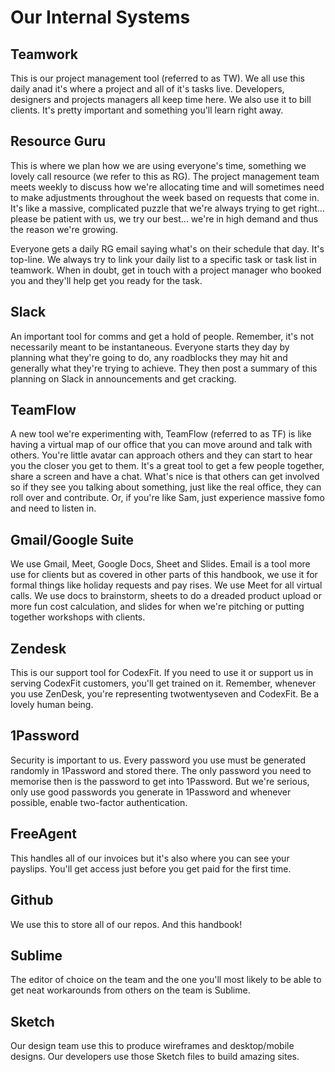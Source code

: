 # Our Internal Systems

## Teamwork

This is our project management tool (referred to as TW). We all use this daily anad it's where a project and all of it's tasks live. Developers, designers and projects managers all keep time here. We also use it to bill clients. It's pretty important and something you'll learn right away. 

## Resource Guru

This is where we plan how we are using everyone's time, something we lovely call resource (we refer to this as RG). The project management team meets weekly to discuss how we're allocating time and will sometimes need to make adjustments throughout the week based on requests that come in. It's like a massive, complicated puzzle that we're always trying to get right... please be patient with us, we try our best... we're in high demand and thus the reason we're growing. 

Everyone gets a daily RG email saying what's on their schedule that day. It's top-line. We always try to link your daily list to a specific task or task list in teamwork. When in doubt, get in touch with a project manager who booked you and they'll help get you ready for the task. 

## Slack

An important tool for comms and get a hold of people. Remember, it's not necessarily meant to be instantaneous. Everyone starts they day by planning what they're going to do, any roadblocks they may hit and generally what they're trying to achieve. They then post a summary of this planning on Slack in announcements and get cracking. 

## TeamFlow

A new tool we're experimenting with, TeamFlow (referred to as TF) is like having a virtual map of our office that you can move around and talk with others. You're little avatar can approach others and they can start to hear you the closer you get to them. It's a great tool to get a few people together, share a screen and have a chat. What's nice is that others can get involved so if they see you talking about something, just like the real office, they can roll over and contribute. Or, if you're like Sam, just experience massive fomo and need to listen in. 

## Gmail/Google Suite

We use Gmail, Meet, Google Docs, Sheet and Slides. Email is a tool more use for clients but as covered in other parts of this handbook, we use it for formal things like holiday requests and pay rises. We use Meet for all virtual calls. We use docs to brainstorm, sheets to do a dreaded product upload or more fun cost calculation, and slides for when we're pitching or putting together workshops with clients. 

## Zendesk

This is our support tool for CodexFit. If you need to use it or support us in serving CodexFit customers, you'll get trained on it. Remember, whenever you use ZenDesk, you're representing twotwentyseven and CodexFit. Be a lovely human being. 

## 1Password

Security is important to us. Every password you use must be generated randomly in 1Password and stored there. The only password you need to memorise then is the password to get into 1Password. But we're serious, only use good passwords you generate in 1Password and whenever possible, enable two-factor authentication. 

## FreeAgent

This handles all of our invoices but it's also where you can see your payslips. You'll get access just before you get paid for the first time. 

## Github

We use this to store all of our repos. And this handbook!

## Sublime

The editor of choice on the team and the one you'll most likely to be able to get neat workarounds from others on the team is Sublime. 

## Sketch

Our design team use this to produce wireframes and desktop/mobile designs. Our developers use those Sketch files to build amazing sites. 
